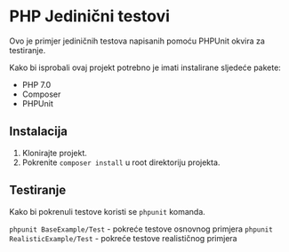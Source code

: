 # PHP Jedinični testovi

Ovo je primjer jediničnih testova napisanih pomoću PHPUnit okvira za testiranje.

Kako bi isprobali ovaj projekt potrebno je imati instalirane sljedeće pakete:
- PHP 7.0
- Composer
- PHPUnit

## Instalacija
1. Klonirajte projekt.
2. Pokrenite `composer install` u root direktoriju projekta.


## Testiranje
Kako bi pokrenuli testove koristi se `phpunit` komanda.

`phpunit BaseExample/Test` - pokreće testove osnovnog primjera
`phpunit RealisticExample/Test` - pokreće testove realističnog primjera